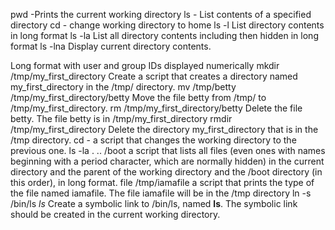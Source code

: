 pwd -Prints the current working directory
ls - List contents of a specified directory
cd - change working directory to home
ls -l List directory contents in long format
ls -la List all directory contents including then hidden in long format
ls -lna Display current directory contents.

Long format
with user and group IDs displayed numerically
mkdir /tmp/my_first_directory
Create a script that creates a directory named my_first_directory in the /tmp/ directory.
mv /tmp/betty /tmp/my_first_directory/betty
Move the file betty from /tmp/ to /tmp/my_first_directory.
rm /tmp/my_first_directory/betty
Delete the file betty. The file betty is in /tmp/my_first_directory
rmdir /tmp/my_first_directory
Delete the directory my_first_directory that is in the /tmp directory.
cd -
a script that changes the working directory to the previous one.
ls -la . .. /boot
a script that lists all files (even ones with names beginning with a period character, which are normally hidden) in the current directory and the parent of the working directory and the /boot directory (in this order), in long format.
file /tmp/iamafile
a script that prints the type of the file named iamafile. The file iamafile will be in the /tmp directory
ln -s /bin/ls _ls_
Create a symbolic link to /bin/ls, named __ls__. The symbolic link should be created in the current working directory.
